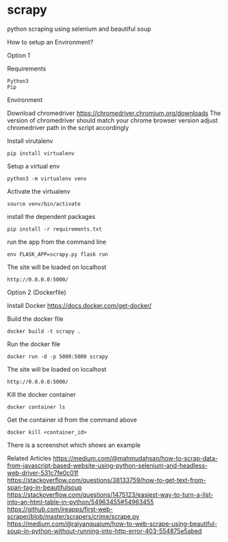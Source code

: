 # scrapy
python scraping using selenium and beautiful soup

How to setup an Environment?

Option 1 

Requirements

```
Python3
Pip
```

Environment

Download chromedriver 
https://chromedriver.chromium.org/downloads
The version of chromedriver should match your chrome browser version
adjust chromedriver path in the script accordingly

Install virutalenv

```pip install virtualenv```

Setup a virtual env

```python3 -m virtualenv venv```

Activate the virtualenv

```source venv/bin/activate```

install the dependent packages

```pip install -r requirements.txt```

run the app from the command line

```env FLASK_APP=scrapy.py flask run```

The site will be loaded on localhost

```http://0.0.0.0:5000/```

Option 2 (Dockerfile)

Install Docker
https://docs.docker.com/get-docker/

Build the docker file

```docker build -t scrapy .```

Run the docker file 

``` docker run -d -p 5000:5000 scrapy ```

The site will be loaded on localhost

```http://0.0.0.0:5000/```

Kill the docker container

```docker container ls```

Get the container id from the command above

```docker kill <container_id>```

There is a screenshot which shows an example


Related Articles
https://medium.com/@mahmudahsan/how-to-scrap-data-from-javascript-based-website-using-python-selenium-and-headless-web-driver-531c7fe0c01f
https://stackoverflow.com/questions/38133759/how-to-get-text-from-span-tag-in-beautifulsoup
https://stackoverflow.com/questions/1475123/easiest-way-to-turn-a-list-into-an-html-table-in-python/54963455#54963455
https://github.com/ireapps/first-web-scraper/blob/master/scrapers/crime/scrape.py
https://medium.com/@raiyanquaium/how-to-web-scrape-using-beautiful-soup-in-python-without-running-into-http-error-403-554875e5abed